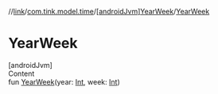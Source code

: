 //[link](../../index.md)/[com.tink.model.time](../index.md)/[[androidJvm]YearWeek](index.md)/[YearWeek](-year-week.md)



# YearWeek  
[androidJvm]  
Content  
fun [YearWeek](-year-week.md)(year: [Int](https://kotlinlang.org/api/latest/jvm/stdlib/kotlin/-int/index.html), week: [Int](https://kotlinlang.org/api/latest/jvm/stdlib/kotlin/-int/index.html))  



